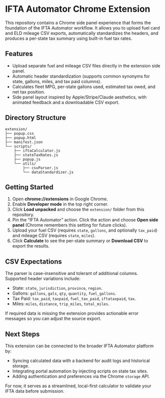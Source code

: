 # IFTA Automator Chrome Extension

This repository contains a Chrome side panel experience that forms the foundation of the IFTA Automator workflow. It allows you to upload fuel card and ELD mileage CSV exports, automatically standardizes the headers, and produces a per-state tax summary using built-in fuel tax rates.

## Features

- Upload separate fuel and mileage CSV files directly in the extension side panel.
- Automatic header standardization (supports common synonyms for state, gallons, miles, and tax paid columns).
- Calculates fleet MPG, per-state gallons used, estimated tax owed, and net tax position.
- Side panel layout inspired by Apple/Stripe/Claude aesthetics, with animated feedback and a downloadable CSV export.

## Directory Structure

```
extension/
├── popup.css
├── popup.html
├── manifest.json
└── scripts/
    ├── iftaCalculator.js
    ├── stateTaxRates.js
    ├── popup.js
    └── utils/
        ├── csvParser.js
        └── dataStandardizer.js
```

## Getting Started

1. Open **chrome://extensions** in Google Chrome.
2. Enable **Developer mode** in the top right corner.
3. Click **Load unpacked** and choose the `extension/` folder from this repository.
4. Pin the “IFTA Automator” action. Click the action and choose **Open side panel** (Chrome remembers this setting for future clicks).
5. Upload your fuel CSV (requires `state`, `gallons`, and optionally `tax_paid`) and mileage CSV (requires `state`, `miles`).
6. Click **Calculate** to see the per-state summary or **Download CSV** to export the results.

## CSV Expectations

The parser is case-insensitive and tolerant of additional columns. Supported header variations include:

- State: `state`, `jurisdiction`, `province`, `region`.
- Gallons: `gallons`, `gals`, `qty`, `quantity`, `fuel_gallons`.
- Tax Paid: `tax_paid`, `taxpaid`, `fuel_tax_paid`, `iftataxpaid`, `tax`.
- Miles: `miles`, `distance`, `trip_miles`, `total_miles`.

If required data is missing the extension provides actionable error messages so you can adjust the source export.

## Next Steps

This extension can be connected to the broader IFTA Automator platform by:

- Syncing calculated data with a backend for audit logs and historical storage.
- Integrating portal automation by injecting scripts on state tax sites.
- Adding authentication and preferences via the Chrome `storage` API.

For now, it serves as a streamlined, local-first calculator to validate your IFTA data before submission.
